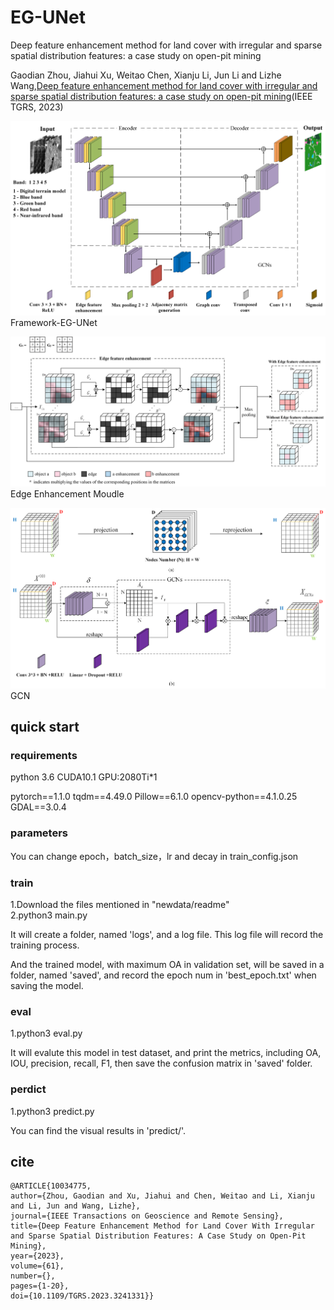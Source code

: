 # EG-UNet
Deep feature enhancement method for land cover with irregular and sparse spatial distribution features: a case study on open-pit mining


Gaodian Zhou, Jiahui Xu, Weitao Chen, Xianju Li, Jun Li and Lizhe Wang,[Deep feature enhancement method for land cover with irregular and sparse spatial distribution features: a case study on open-pit mining](https://ieeexplore.ieee.org/abstract/document/10034775)(IEEE TGRS, 2023)

![image](Figures/Fig-1.png)
Framework-EG-UNet

![image](Figures/Fig-2.png)
Edge Enhancement Moudle

![image](Figures/Fig-3.png)
GCN

## quick start
### requirements
python 3.6 CUDA10.1 GPU:2080Ti*1

pytorch==1.1.0
tqdm==4.49.0
Pillow==6.1.0
opencv-python==4.1.0.25
GDAL==3.0.4
### parameters
You can change epoch，batch_size，lr and decay in train_config.json
### train
1.Download the files mentioned in "newdata/readme"  
2.python3 main.py  

It will create a folder, named 'logs', and a log file. This log file will record the training process. 

And the trained model, with maximum OA in validation set, will be saved in a folder, named 'saved', and record the epoch num in 'best_epoch.txt' when saving the model. 
### eval
1.python3 eval.py  

It will evalute this model in test dataset, and print the metrics, including OA, IOU, precision, recall, F1, then save the confusion matrix in 'saved' folder.
### perdict
1.python3 predict.py  

You can find the visual results in 'predict/'.

## cite
    @ARTICLE{10034775,
    author={Zhou, Gaodian and Xu, Jiahui and Chen, Weitao and Li, Xianju and Li, Jun and Wang, Lizhe},
    journal={IEEE Transactions on Geoscience and Remote Sensing}, 
    title={Deep Feature Enhancement Method for Land Cover With Irregular and Sparse Spatial Distribution Features: A Case Study on Open-Pit Mining}, 
    year={2023},
    volume={61},
    number={},
    pages={1-20},
    doi={10.1109/TGRS.2023.3241331}}
